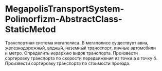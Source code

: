 # MegapolisTransportSystem-Polimorfizm-AbstractClass-StaticMetod

Транспортная система мегаполиса. В мегаполисе существует авиа, железнодорожный, водный, наземный траноспорт, личные автомобили и метро.
Определить иерархию видов транспорта.
Произвести сортировку транспорта по скорости передвижения из точки а в точку б.
Произвести сортировку транспорта по стоимости проезда.
